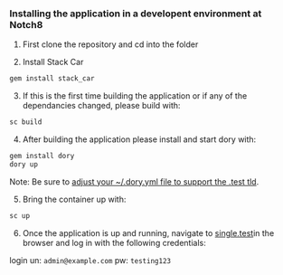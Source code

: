 ### Installing the application in a developent environment at Notch8

1. First clone the repository and cd into the folder

2. Install Stack Car
```bash
gem install stack_car
```

3. If this is the first time building the application or if any of the dependancies changed, please build with:
```bash
sc build
```

4. After building the application please install and start dory with:
```bash
gem install dory
dory up
```
Note: Be sure to [adjust your ~/.dory.yml file to support the .test tld](https://github.com/FreedomBen/dory#config-file).

5. Bring the container up with:
```bash
sc up
```

6. Once the application is up and running, navigate to [single.test](https://single.test)in the browser and log in with the following credentials:

login un: `admin@example.com`
pw: `testing123`